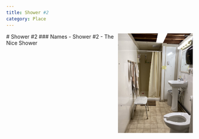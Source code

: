 ```yaml
---
title: Shower #2
category: Place
---
```

<img src="img/2020-Shower-2.jpeg" align="right" style="width: 40%;">
# Shower #2
### Names
- Shower #2
- The Nice Shower